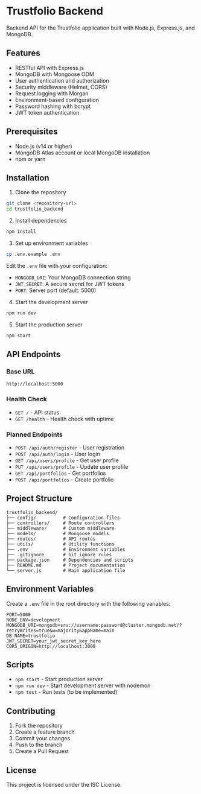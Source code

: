 # Trustfolio Backend

Backend API for the Trustfolio application built with Node.js, Express.js, and MongoDB.

## Features

- RESTful API with Express.js
- MongoDB with Mongoose ODM
- User authentication and authorization
- Security middleware (Helmet, CORS)
- Request logging with Morgan
- Environment-based configuration
- Password hashing with bcrypt
- JWT token authentication

## Prerequisites

- Node.js (v14 or higher)
- MongoDB Atlas account or local MongoDB installation
- npm or yarn

## Installation

1. Clone the repository
```bash
git clone <repository-url>
cd trustfolio_backend
```

2. Install dependencies
```bash
npm install
```

3. Set up environment variables
```bash
cp .env.example .env
```
Edit the `.env` file with your configuration:
- `MONGODB_URI`: Your MongoDB connection string
- `JWT_SECRET`: A secure secret for JWT tokens
- `PORT`: Server port (default: 5000)

4. Start the development server
```bash
npm run dev
```

5. Start the production server
```bash
npm start
```

## API Endpoints

### Base URL
```
http://localhost:5000
```

### Health Check
- `GET /` - API status
- `GET /health` - Health check with uptime

### Planned Endpoints
- `POST /api/auth/register` - User registration
- `POST /api/auth/login` - User login
- `GET /api/users/profile` - Get user profile
- `PUT /api/users/profile` - Update user profile
- `GET /api/portfolios` - Get portfolios
- `POST /api/portfolios` - Create portfolio

## Project Structure

```
trustfolio_backend/
├── config/          # Configuration files
├── controllers/     # Route controllers
├── middleware/      # Custom middleware
├── models/          # Mongoose models
├── routes/          # API routes
├── utils/           # Utility functions
├── .env             # Environment variables
├── .gitignore       # Git ignore rules
├── package.json     # Dependencies and scripts
├── README.md        # Project documentation
└── server.js        # Main application file
```

## Environment Variables

Create a `.env` file in the root directory with the following variables:

```env
PORT=5000
NODE_ENV=development
MONGODB_URI=mongodb+srv://username:password@cluster.mongodb.net/?retryWrites=true&w=majority&appName=main
DB_NAME=trustfolio
JWT_SECRET=your_jwt_secret_key_here
CORS_ORIGIN=http://localhost:3000
```

## Scripts

- `npm start` - Start production server
- `npm run dev` - Start development server with nodemon
- `npm test` - Run tests (to be implemented)

## Contributing

1. Fork the repository
2. Create a feature branch
3. Commit your changes
4. Push to the branch
5. Create a Pull Request

## License

This project is licensed under the ISC License.
